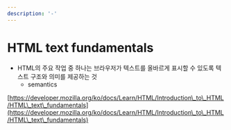 ```yaml
---
description: '-'
---
```


# HTML text fundamentals

* HTML의 주요 작업 중 하나는 브라우저가 텍스트를 올바르게 표시할 수 있도록 텍스트 구조와 의미를 제공하는 것&#x20;
  * semantics





[https://developer.mozilla.org/ko/docs/Learn/HTML/Introduction\_to\_HTML/HTML\_text\_fundamentals](https://developer.mozilla.org/ko/docs/Learn/HTML/Introduction\_to\_HTML/HTML\_text\_fundamentals)
